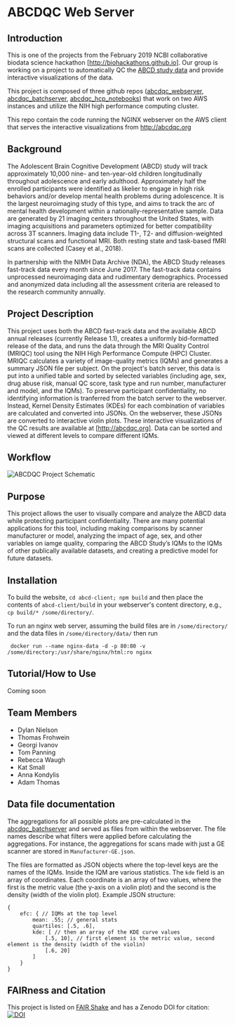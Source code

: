 # ABCDQC Web Server

## Introduction
This is one of the projects from the February 2019 NCBI collaborative biodata science hackathon [http://biohackathons.github.io]. Our group is working on a project to automatically QC the [ABCD study data](https://data-archive.nimh.nih.gov/abcd) and provide interactive visualizations of the data.

This project is composed of three github repos ([abcdqc_webserver](https://github.com/abcdqc/abcdqc_webserver), [abcdqc_batchserver](https://github.com/abcdqc/abcdqc_batchserver), [abcdqc_hcp_notebooks](https://github.com/abcdqc/abcdqc_hpc_notebooks)) that work on two AWS instances and utilize the NIH high performance computing cluster. 

This repo contain the code running the NGINX webserver on the AWS client that serves the interactive visualizations from http://abcdqc.org

## Background
The Adolescent Brain Cognitive Development (ABCD) study will track approximately 10,000 nine- and ten-year-old children longitudinally throughout adolescence and early adulthood. Approximately half the enrolled participants were identified as likelier to engage in high risk behaviors and/or develop mental health problems during adolescence. It is the largest neuroimaging study of this type, and aims to track the arc of mental health development within a nationally-representative sample. Data are generated by 21 imaging centers throughout the United States, with imaging acquisitions and parameters optimized for better compatibility across 3T scanners. Imaging data include T1-, T2- and diffusion-weighted structural scans and functional MRI. Both resting state and task-based fMRI scans are collected (Casey et al., 2018).

In partnership with the NIMH Data Archive (NDA), the ABCD Study releases fast-track data every month since June 2017. The fast-track data contains unprocessed neuroimaging data and rudimentary demographics. Processed and anonymized data including all the assessment criteria are released to the research community annually.

## Project Description
This project uses both the ABCD fast-track data and the available ABCD annual releases (currently Release 1.1), creates a uniformly bid-formatted release of the data, and runs the data through the MRI Quality Control (MRIQC) tool using the NIH High Performance Compute (HPC) Cluster. MRIQC calculates a variety of image-quality metrics (IQMs) and generates a summary JSON file per subject. On the project's batch server, this data is put into a unified table and sorted by selected variables (including age, sex, drug abuse risk, manual QC score, task type and run number, manufacturer and model, and the IQMs). To preserve participant confidentiality, no identifying information is tranferred from the batch server to the webserver. Instead, Kernel Density Estimates (KDEs) for each combination of variables are calculated and converted into JSONs. On the webserver, these JSONs are converted to interactive violin plots. These interactive visualizations of the QC results are available at [http://abcdqc.org]. Data can be sorted and viewed at different levels to compare different IQMs. 

## Workflow
![ABCDQC Project Schematic](https://raw.githubusercontent.com/abcdqc/abcdqc_batchserver/bd637699f54891a2556c20f1a52cda67324811ad/ABCDQCflowchart.png "Project Schematic")

## Purpose
This project allows the user to visually compare and analyze the ABCD data while protecting participant confidentiality. There are many potential applications for this tool, including making comparisons by scanner manufacturer or model, analyzing the impact of age, sex, and other variables on iamge quality, comparing the ABCD Study’s IQMs to the IQMs of other publically available datasets, and creating a predictive model for future datasets. 

## Installation 
To build the website, `cd abcd-client; npm build` and then place the contents of `abcd-client/build` in your webserver's content directory, e.g., `cp build/* /some/directory/`.

To run an nginx web server, assuming the build files are in `/some/directory/` and the data files in `/some/directory/data/` then run

     docker run --name nginx-data -d -p 80:80 -v /some/directory:/usr/share/nginx/html:ro nginx

## Tutorial/How to Use
Coming soon

## Team Members
 * Dylan Nielson
 * Thomas Frohwein
 * Georgi Ivanov
 * Tom Panning
 * Rebecca Waugh
 * Kat Small
 * Anna Kondylis
 * Adam Thomas


## Data file documentation
The aggregations for all possible plots are pre-calculated in the [abcdqc_batchserver](https://github.com/abcdqc/abcdqc_batchserver) and served as files from within the webserver. The file names describe what filters were applied before calculating the aggregations. For instance, the aggregations for scans made with just a GE scanner are stored in `Manufacturer-GE.json`.

The files are formatted as JSON objects where the top-level keys are the names of the IQMs. Inside the IQM are various statistics. The `kde` field is an array of coordinates. Each coordinate is an array of two values, where the first is the metric value (the y-axis on a violin plot) and the second is the density (width of the violin plot). Example JSON structure:

    {
        efc: { // IQMs at the top level
            mean: .55; // general stats
            quartiles: [.5, .6],
            kde: [ // then an array of the KDE curve values
                [.5, 10], // first element is the metric value, second element is the density (width of the violin)
                [.6, 20]
            ]
        }
    }

## FAIRness and Citation
This project is listed on [FAIR Shake](https://fairshake.cloud/digital_object/6559/) and has a Zenodo DOI for citation: [![DOI](https://zenodo.org/badge/171712630.svg)](https://zenodo.org/badge/latestdoi/171712630)

